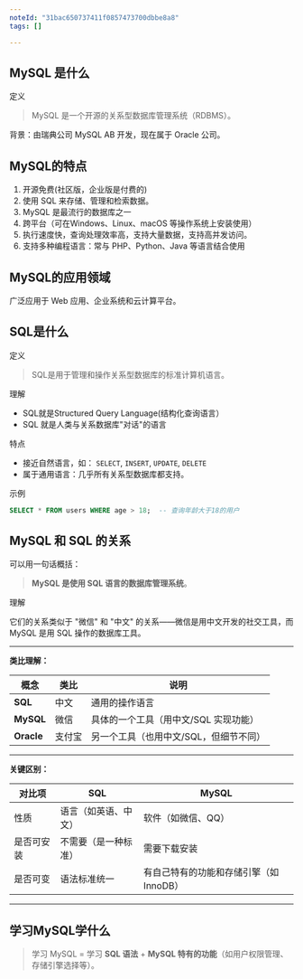 ```yaml
---
noteId: "31bac650737411f0857473700dbbe8a8"
tags: []

---
```



## MySQL 是什么

定义

> MySQL 是一个开源的关系型数据库管理系统（RDBMS）。

背景：由瑞典公司 MySQL AB 开发，现在属于 Oracle 公司。

## MySQL的特点

1. 开源免费(社区版，企业版是付费的)
2. 使用 SQL 来存储、管理和检索数据。
3. MySQL 是最流行的数据库之一
4. 跨平台（可在Windows、Linux、macOS 等操作系统上安装使用）
5. 执行速度快，查询处理效率高，支持大量数据，支持高并发访问。
6. 支持多种编程语言：常与 PHP、Python、Java 等语言结合使用

## MySQL的应用领域

广泛应用于 Web 应用、企业系统和云计算平台。


## **SQL是什么**

定义

> SQL是用于管理和操作关系型数据库的标准计算机语言。

理解

- SQL就是Structured Query Language(结构化查询语言）
- SQL 就是人类与关系数据库"对话"的语言

特点

- 接近自然语言，如： `SELECT`, `INSERT`, `UPDATE`, `DELETE`
- 属于通用语言：几乎所有关系型数据库都支持。

示例

```sql
SELECT * FROM users WHERE age > 18;  -- 查询年龄大于18的用户
```

## MySQL 和 SQL 的关系

可以用一句话概括：

> **MySQL 是使用 SQL 语言的数据库管理系统**。

理解

它们的关系类似于 "微信" 和 "中文" 的关系——微信是用中文开发的社交工具，而 MySQL 是用 SQL 操作的数据库工具。

---

**类比理解：**

| **概念**       | **类比**       | **说明**                          |
|----------------|---------------|-----------------------------------|
| **SQL**        | 中文           | 通用的操作语言                       |
| **MySQL**      | 微信           | 具体的一个工具（用中文/SQL 实现功能）    |
| **Oracle**     | 支付宝          | 另一个工具（也用中文/SQL，但细节不同）    |

---

**关键区别：**

| **对比项**   | **SQL**                  | **MySQL**                  |
|-------------|--------------------------|----------------------------|
| 性质         | 语言（如英语、中文）         | 软件（如微信、QQ）             |
| 是否可安装   | 不需要（是一种标准）         | 需要下载安装                  |
| 是否可变     | 语法标准统一               | 有自己特有的功能和存储引擎（如InnoDB） |

---

## 学习MySQL学什么

> 学习 MySQL = 学习 **SQL 语法** + **MySQL 特有的功能**（如用户权限管理、存储引擎选择等）。




